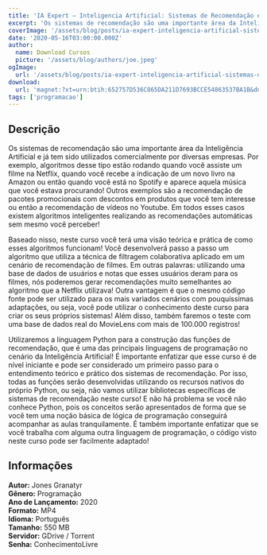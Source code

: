```yaml
---
title: 'IA Expert – Inteligencia Artificial: Sistemas de Recomendação em Python'
excerpt: 'Os sistemas de recomendação são uma importante área da Inteligência Artificial e já tem sido utilizados comercialmente por diversas empresas. Por exemplo, algoritmos desse tipo estão rodando quando você assiste um filme na Netflix, quando você recebe a indicação de um novo livro na Amazon ou entã'
coverImage: '/assets/blog/posts/ia-expert-inteligencia-artificial-sistemas-de-recomendacao-em-python.jpg'
date: '2020-05-16T03:00:00.000Z'
author:
  name: Download Cursos
  picture: '/assets/blog/authors/joe.jpeg'
ogImage:
  url: '/assets/blog/posts/ia-expert-inteligencia-artificial-sistemas-de-recomendacao-em-python.jpg'
download:
  url: 'magnet:?xt=urn:btih:652757D536C865DA211D7693BCCE54863537BA1B&dn=Inteligencia%20Artificial%20Sistemas%20de%20Recomendacao%20em%20Python&tr=udp%3a%2f%2ftracker.openbittorrent.com%3a1337%2fannounce&tr=udp%3a%2f%2ftracker.opentrackr.org%3a1337%2fannounce'
tags: ['programacao']
---
```

<h2>Descrição</h2>
<p>Os sistemas de recomendação são uma importante área da Inteligência Artificial e já tem sido utilizados comercialmente por diversas empresas. Por exemplo, algoritmos desse tipo estão rodando quando você assiste um filme na Netflix, quando você recebe a indicação de um novo livro na Amazon ou então quando você está no Spotify e aparece aquela música que você estava procurando! Outros exemplos são a recomendação de pacotes promocionais com descontos em produtos que você tem interesse ou então a recomendação de vídeos no Youtube. Em todos esses casos existem algoritmos inteligentes realizando as recomendações automáticas sem mesmo você perceber!</p><p>Baseado nisso, neste curso você terá uma visão teórica e prática de como esses algoritmos funcionam! Você desenvolverá passo a passo um algoritmo que utiliza a técnica de filtragem colaborativa aplicado em um cenário de recomendação de filmes. Em outras palavras: utilizando uma base de dados de usuários e notas que esses usuários deram para os filmes, nós poderemos gerar recomendações muito semelhantes ao algoritmo que a Netflix utilizava! Outra vantagem é que o mesmo código fonte pode ser utilizado para os mais variados cenários com pouquíssimas adaptações, ou seja, você pode utilizar o conhecimento deste curso para criar os seus próprios sistemas! Além disso, também faremos o teste com uma base de dados real do MovieLens com mais de 100.000 registros!</p><p>Utilizaremos a linguagem Python para a construção das funções de recomendação, que é uma das principais linguagens de programação no cenário da Inteligência Artificial! É importante enfatizar que esse curso é de nível iniciante e pode ser considerado um primeiro passo para o entendimento teórico e prático dos sistemas de recomendação. Por isso, todas as funções serão desenvolvidas utilizando os recursos nativos do próprio Python, ou seja, não vamos utilizar bibliotecas específicas de sistemas de recomendação neste curso! E não há problema se você não conhece Python, pois os conceitos serão apresentados de forma que se você tem uma noção básica de lógica de programação conseguirá acompanhar as aulas tranquilamente. É também importante enfatizar que se você trabalha com alguma outra linguagem de programação, o código visto neste curso pode ser facilmente adaptado!</p><h2>Informações</h2><p><strong>Autor:</strong> Jones Granatyr<br/> <strong>Gênero:</strong> Programação<br/> <strong>Ano de Lançamento:</strong> 2020<br/> <strong>Formato:</strong> MP4<br/> <strong>Idioma:</strong> Português<br/> <strong>Tamanho:</strong> 550 MB<br/> <strong>Servidor:</strong> GDrive / Torrent<br/> <strong>Senha:</strong> ConhecimentoLivre</p>